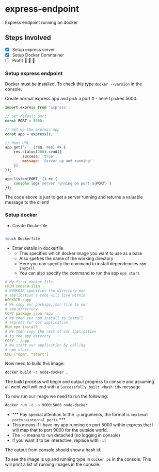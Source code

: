 # express-endpoint
Express endpoint running on docker


## Steps Involved

- [x] Setup express server
- [x] Setup Docker Comntainer
- [ ] Profit 🧀 🧀 🧀

### Setup express endpoint

Docker must be installed. To check this type `docker --version` in the console.

Create normal express app and pick a port # - here I picked 5000.


```javascript
import express from 'express';

// Set default port
const PORT = 5000;

// Set up the express app
const app = express();

// Root URL
app.get('/', (req, res) => {
    res.status(200).send({
        success: 'true',
        message: 'Server up and running!'
    })
});

app.listen(PORT, () => {
    console.log(`server running on port ${PORT}`)
});
```

The code above is just to get a server running and returns a valuable message to the client!

### Setup docker

* Create Dockerfile

```bash

touch Dockerfile

```

* Enter details in dockerfile
  * This specifies which docker image you want to use as a base
  * Also spefies the name of the working directory 
  * Here you can specify the command to install dependencies `npm install`
  * You can also specify the command to run the app `npm start` 

```yaml
# My first docker file.
FROM node:9-slim
# WORKDIR specifies the directory our
# application's code will live within
WORKDIR /app
# We copy our package.json file to our
# app directory
COPY package.json /app
# We then run npm install to install
# express for our application
RUN npm install
# We then copy the rest of our application
# to the app direcoty
COPY . /app
# We start our application by calling
# npm start.
CMD ["npm", "start"]
```

Now need to build this image:

```bash
docker build -t node-docker .
```

The build process will begin and output progress to console and assuming all went well will end with a `Successfully built <hash id>` message

To now run our image we need to run the following:


```bash
docker run -d -p 9000:5000 node-docker
```


* *** Pay special attention to the `-p` arguments, the format is `<extenal port>:<internal port>` ***
* This means if I have my app running on port 5000 within express that I will map that to port 9000 for the outside world.
* The `-d` means to run detached (no logging in console)
* If you want it to be interactive, replace with `-it`

The output from console should show a hash id.

To see the image is up and running type in `docker ps` in the console. This will print a list of running images in the console.